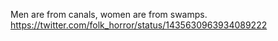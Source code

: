 Men are from canals, women are from swamps. https://twitter.com/folk_horror/status/1435630963934089222